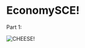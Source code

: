 # EconomySCE!
Part 1:

![CHEESE!](https://user-images.githubusercontent.com/74861262/165304053-2c9c07a2-9592-4c23-8faa-93314617fd4f.png)

